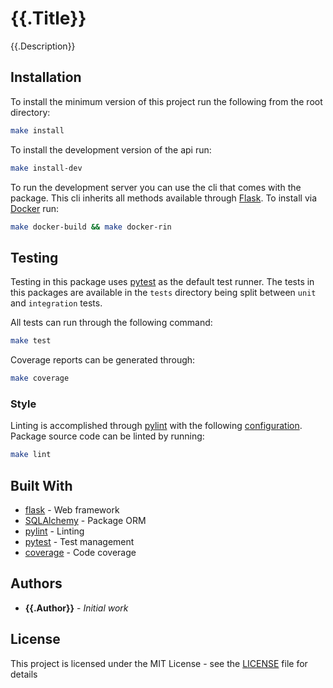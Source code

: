 # {{.Title}}

{{.Description}}

## Installation

To install the minimum version of this project run the following from the root directory:

```bash
make install
```

To install the development version of the api run:

```bash
make install-dev
```

To run the development server you can use the cli that comes with the package. This cli inherits all methods available through [Flask](http://flask.pocoo.org/docs/0.12/cli/). To install via [Docker](https://www.docker.com) run:

```bash
make docker-build && make docker-rin
```

## Testing

Testing in this package uses [pytest](https://docs.pytest.org) as the default test runner. The tests in this packages are available in the `tests` directory being split between `unit` and `integration` tests.

All tests can run through the following command:

```bash
make test
```

Coverage reports can be generated through:

```bash
make coverage
```

### Style

Linting is accomplished through [pylint](https://www.pylint.org) with the following [configuration](.pylintrc). Package source code can be linted by running:

```bash
make lint
```

## Built With

- [flask](http://flask.pocoo.org) - Web framework
- [SQLAlchemy](http://www.sqlalchemy.org) - Package ORM
- [pylint](https://www.pylint.org) - Linting
- [pytest](https://docs.pytest.org) - Test management
- [coverage](https://coverage.readthedocs.io/en/coverage-4.5.1a/) - Code coverage

## Authors

- **{{.Author}}** - _Initial work_

## License

This project is licensed under the MIT License - see the [LICENSE](LICENSE) file for details
